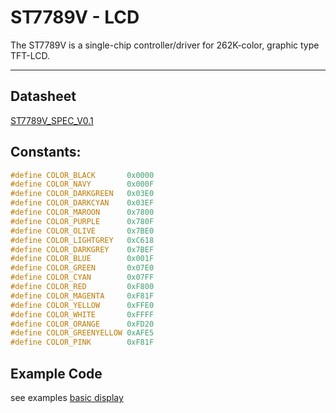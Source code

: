 ST7789V - LCD
=====

The ST7789V is a single-chip controller/driver for 262K-color, graphic type TFT-LCD.

----
## Datasheet

[ST7789V_SPEC_V0.1](http://dl.sipeed.com/MAIX/HDK/Chip_DS/ST7789V_SPEC_V0.1.pdf)

## Constants:

```c
#define COLOR_BLACK       0x0000
#define COLOR_NAVY        0x000F
#define COLOR_DARKGREEN   0x03E0
#define COLOR_DARKCYAN    0x03EF
#define COLOR_MAROON      0x7800
#define COLOR_PURPLE      0x780F
#define COLOR_OLIVE       0x7BE0
#define COLOR_LIGHTGREY   0xC618
#define COLOR_DARKGREY    0x7BEF
#define COLOR_BLUE        0x001F
#define COLOR_GREEN       0x07E0
#define COLOR_CYAN        0x07FF
#define COLOR_RED         0xF800
#define COLOR_MAGENTA     0xF81F
#define COLOR_YELLOW      0xFFE0
#define COLOR_WHITE       0xFFFF
#define COLOR_ORANGE      0xFD20
#define COLOR_GREENYELLOW 0xAFE5
#define COLOR_PINK        0xF81F
```

## Example Code

see examples [basic display](https://github.com/sipeed/Maixduino/blob/master/libraries/Sipeed_ST7789/examples/basic_display/basic_display.ino)

